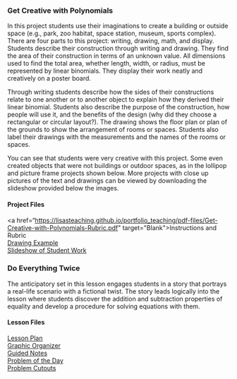 ### Get Creative with Polynomials
  
In this project students use their imaginations to create a building or outside space (e.g., park, zoo habitat, space station, museum, sports complex). There are four parts to this project: writing, drawing, math, and display. Students describe their construction through writing and drawing. They find the area of their construction in terms of an unknown value. All dimensions used to find the total area, whether length, width, or radius, must be represented by linear binomials. They display their work neatly and creatively on a poster board.

Through writing students describe how the sides of their constructions relate to one another or to another object to explain how they derived their linear binomial. Students also describe the purpose of the construction, how people will use it, and the benefits of the design (why did they choose a rectangular or circular layout?). The drawing shows the floor plan or plan of the grounds to show the arrangement of rooms or spaces. Students also label their drawings with the measurements and the names of the rooms or spaces.

You can see that students were very creative with this project. Some even created objects that were not buildings or outdoor spaces, as in the lollipop and picture frame projects shown below. More projects with close up pictures of the text and drawings can be viewed by downloading the slideshow provided below the images.

#### Project Files
<a href=“https://lisasteaching.github.io/portfolio_teaching/pdf-files/Get-Creative-with-Polynomials-Rubric.pdf" target="Blank">Instructions and Rubric</a><br />
<a href="https://lisasteaching.github.io/portfolio_teaching/pdf-files/Get-Creative-with-Polynomials-Drawing-Ex.pdf" target="Blank">Drawing Example</a><br />
<a href="https://lisasteaching.github.io/portfolio_teaching/ppsx-files/Get-Creative-with-Polynomials.ppsx" target="Blank">Slideshow of Student Work</a>

### Do Everything Twice

The anticipatory set in this lesson engages students in a story that portrays a real-life scenario with a fictional twist. The story leads logically into the lesson where students discover the addition and subtraction properties of equality and develop a procedure for solving equations with them.
 
#### Lesson Files
<a href="https://lisasteaching.github.io/portfolio_teaching/pdf-files/Do-Everything-Twice-Lesson.pdf" target="_blank">Lesson Plan</a><br/>
<a href="https://lisasteaching.github.io/portfolio_teaching/pdf-files/Do-Everything-Twice-GraphicOrg.pdf" target="_blank">Graphic Organizer</a><br/>
<a href="https://lisasteaching.github.io/portfolio_teaching/pdf-files/Do-Everything-Twice-GuidedNotes.pdf" target="_blank">Guided Notes</a><br/>
<a href="https://lisasteaching.github.io/portfolio_teaching/pdf-files/Do-Everything-Twice-Problem.pdf" target="_blank">Problem of the Day</a><br/>
<a href="https://lisasteaching.github.io/portfolio_teaching/pdf-files/Do-Everything-Twice-Problem-Cutouts.pdf" target="_blank">Problem Cutouts</a>
